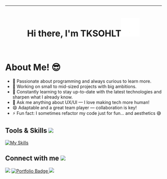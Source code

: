 <hr>
<h1 align="center">Hi there, I'm TKSOHLT<img src="https://github.com/Kathryn-Jie/Kathryn-Jie/blob/main/wave.gif" width="60px"/></h1>
<Br>
<h1>About Me! 😎</h1>

- 🏫 Passionate about programming and always curious to learn more.
- 🔭 Working on small to mid-sized projects with big ambitions.
- 🌱 Constantly learning to stay up-to-date with the latest technologies and sharpen what I already know.
- 💬 Ask me anything about UX/UI — I love making tech more human!
- 😄 Adaptable and a great team player — collaboration is key!
- ⚡ Fun fact: I sometimes refactor my code just for fun... and aesthetics 😅

<h2> Tools & Skills <img src = "https://media2.giphy.com/media/QssGEmpkyEOhBCb7e1/giphy.gif?cid=ecf05e47a0n3gi1bfqntqmob8g9aid1oyj2wr3ds3mg700bl&rid=giphy.gif" width = 32px> </h2>

[![My Skills](https://skillicons.dev/icons?i=js,html,css,sass,ae,astro,bootstrap,tailwind,flutter,swift,git,github,ai,ps,java,kotlin,mysql,nodejs,npm,php,pinia,vue,postman,vscode,figma,firebase)](https://skillicons.dev)

<h2> Connect with me <img src='https://raw.githubusercontent.com/ShahriarShafin/ShahriarShafin/main/Assets/handshake.gif' width="100px"> </h2>
<a href = 'https://www.linkedin.com/in/moises-rodriguez-bola%C3%B1os-0426aa219/'> <img src="https://img.shields.io/badge/linkedin-%230077B5.svg?style=for-the-badge&logo=linkedin&logoColor=white"/></a> 
<a href="https://www.linkedin.com/in/moises-rodriguez-bola%C3%B1os-0426aa219/" target="_blank" rel="noopener noreferrer">
  <img src="https://img.shields.io/badge/Portafolio-303f9f?style=for-the-badge&logoColor=white" alt="Portfolio Badge">
</a>
<a href = 'mailto:rodriguezbolanosmoises@gmail.com'> <img src="https://img.shields.io/badge/Gmail-D14836?style=for-the-badge&logo=gmail&logoColor=white"/></a> 
